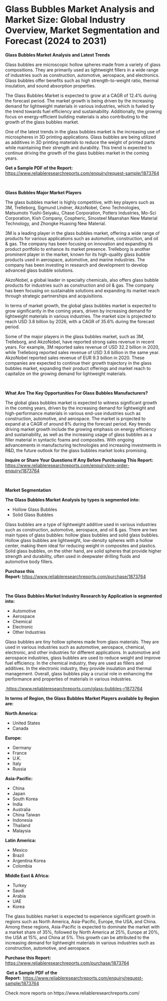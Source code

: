 <p><h1>Glass Bubbles Market Analysis and Market Size: Global Industry Overview, Market Segmentation and Forecast (2024 to 2031)</h1></p><p><strong>Glass Bubbles Market Analysis and Latest Trends</strong></p>
<p><p>Glass bubbles are microscopic hollow spheres made from a variety of glass compositions. They are primarily used as lightweight fillers in a wide range of industries such as construction, automotive, aerospace, and electronics. Glass bubbles offer benefits such as high strength-to-weight ratio, thermal insulation, and sound absorption properties.</p><p>The Glass Bubbles Market is expected to grow at a CAGR of 12.4% during the forecast period. The market growth is being driven by the increasing demand for lightweight materials in various industries, which is fueled by the trend towards fuel efficiency and sustainability. Additionally, the growing focus on energy-efficient building materials is also contributing to the growth of the glass bubbles market.</p><p>One of the latest trends in the glass bubbles market is the increasing use of microspheres in 3D printing applications. Glass bubbles are being utilized as additives in 3D printing materials to reduce the weight of printed parts while maintaining their strength and durability. This trend is expected to continue driving the growth of the glass bubbles market in the coming years.</p></p>
<p><strong>Get a Sample PDF of the Report:&nbsp;</strong> <a href="https://www.reliableresearchreports.com/enquiry/request-sample/1873764">https://www.reliableresearchreports.com/enquiry/request-sample/1873764</a></p>
<p>&nbsp;</p>
<p><strong>Glass Bubbles Major Market Players</strong></p>
<p><p>The glass bubbles market is highly competitive, with key players such as 3M, Trelleborg, Sigmund Lindner, AkzoNobel, Ceno Technologies, Matsumoto Yushi-Seiyaku, Chase Corporation, Potters Industries, Mo-Sci Corporation, Kish Company, Cospheric, Sinosteel Maanshan New Material Technology, and Zhongke Huaxing New Material. </p><p>3M is a leading player in the glass bubbles market, offering a wide range of products for various applications such as automotive, construction, and oil & gas. The company has been focusing on innovation and expanding its product portfolio to enhance its market presence. Trelleborg is another prominent player in the market, known for its high-quality glass bubble products used in aerospace, automotive, and marine industries. The company has been investing in research and development to develop advanced glass bubble solutions.</p><p>AkzoNobel, a global leader in specialty chemicals, also offers glass bubble products for industries such as construction and oil & gas. The company has been focusing on sustainable solutions and expanding its market reach through strategic partnerships and acquisitions.</p><p>In terms of market growth, the global glass bubbles market is expected to grow significantly in the coming years, driven by increasing demand for lightweight materials in various industries. The market size is projected to reach USD 3.8 billion by 2026, with a CAGR of 35.6% during the forecast period.</p><p>Some of the major players in the glass bubbles market, such as 3M, Trelleborg, and AkzoNobel, have reported strong sales revenue in recent years. For example, 3M reported sales revenue of USD 32.2 billion in 2020, while Trelleborg reported sales revenue of USD 3.6 billion in the same year. AkzoNobel reported sales revenue of EUR 9.3 billion in 2020. These companies are expected to continue their growth trajectory in the glass bubbles market, expanding their product offerings and market reach to capitalize on the growing demand for lightweight materials.</p></p>
<p>&nbsp;</p>
<p><strong>What Are The Key Opportunities For Glass Bubbles Manufacturers?</strong></p>
<p><p>The global glass bubbles market is expected to witness significant growth in the coming years, driven by the increasing demand for lightweight and high-performance materials in various end-use industries such as construction, automotive, and aerospace. The market is projected to expand at a CAGR of around 8% during the forecast period. Key trends driving market growth include the growing emphasis on energy efficiency and sustainability, as well as the increasing usage of glass bubbles as a filler material in syntactic foams and composites. With ongoing advancements in manufacturing technologies and increasing investments in R&D, the future outlook for the glass bubbles market looks promising.</p></p>
<p><strong>Inquire or Share Your Questions If Any Before Purchasing This Report:</strong> <a href="https://www.reliableresearchreports.com/enquiry/pre-order-enquiry/1873764">https://www.reliableresearchreports.com/enquiry/pre-order-enquiry/1873764</a></p>
<p>&nbsp;</p>
<p><strong>Market Segmentation</strong></p>
<p><strong>The Glass Bubbles Market Analysis by types is segmented into:</strong></p>
<p><ul><li>Hollow Glass Bubbles</li><li>Solid Glass Bubbles</li></ul></p>
<p><p>Glass bubbles are a type of lightweight additive used in various industries such as construction, automotive, aerospace, and oil & gas. There are two main types of glass bubbles: hollow glass bubbles and solid glass bubbles. Hollow glass bubbles are lightweight, low-density spheres with a hollow center, making them ideal for reducing weight in composites and plastics. Solid glass bubbles, on the other hand, are solid spheres that provide higher strength and durability, often used in deepwater drilling fluids and automotive body fillers.</p></p>
<p><strong>Purchase this Report:&nbsp;</strong><a href="https://www.reliableresearchreports.com/purchase/1873764">https://www.reliableresearchreports.com/purchase/1873764</a></p>
<p>&nbsp;</p>
<p><strong>The Glass Bubbles Market Industry Research by Application is segmented into:</strong></p>
<p><ul><li>Automotive</li><li>Aerospace</li><li>Chemical</li><li>Electronic</li><li>Other Industries</li></ul></p>
<p><p>Glass bubbles are tiny hollow spheres made from glass materials. They are used in various industries such as automotive, aerospace, chemical, electronic, and other industries for different applications. In automotive and aerospace industries, glass bubbles are used to reduce weight and improve fuel efficiency. In the chemical industry, they are used as fillers and additives. In the electronic industry, they provide insulation and thermal management. Overall, glass bubbles play a crucial role in enhancing the performance and properties of materials in various industries.</p></p>
<p><a href="https://www.reliableresearchreports.com/glass-bubbles-r1873764">&nbsp;https://www.reliableresearchreports.com/glass-bubbles-r1873764</a></p>
<p><strong>In terms of Region, the Glass Bubbles Market Players available by Region are:</strong></p>
<p>
    <p> <strong> North America: </strong>
        <ul>
            <li>United States</li>
            <li>Canada</li>
        </ul>
        </p> 
    <p> <strong> Europe: </strong>
        <ul>
            <li>Germany</li>
            <li>France</li>
            <li>U.K.</li>
            <li>Italy</li>
            <li>Russia</li>
        </ul>
        </p> 
    <p> <strong> Asia-Pacific: </strong>
        <ul>
            <li>China</li>
            <li>Japan</li>
            <li>South Korea</li>
            <li>India</li>
            <li>Australia</li>
            <li>China Taiwan</li>
            <li>Indonesia</li>
            <li>Thailand</li>
            <li>Malaysia</li>
        </ul>
        </p> 
    <p> <strong> Latin America: </strong>
        <ul>
            <li>Mexico</li>
            <li>Brazil</li>
            <li>Argentina Korea</li>
            <li>Colombia</li>
        </ul>
        </p> 
    <p> <strong> Middle East & Africa: </strong>
        <ul>
            <li>Turkey</li>
            <li>Saudi</li>
            <li>Arabia</li>
            <li>UAE</li>
            <li>Korea</li>
        </ul>
    </p>
    </p>
<p><p>The glass bubbles market is expected to experience significant growth in regions such as North America, Asia-Pacific, Europe, the USA, and China. Among these regions, Asia-Pacific is expected to dominate the market with a market share of 35%, followed by North America at 25%, Europe at 20%, the USA at 15%, and China at 5%. This growth can be attributed to the increasing demand for lightweight materials in various industries such as construction, automotive, and aerospace.</p></p>
<p><strong>Purchase this Report: </strong><a href="https://www.reliableresearchreports.com/purchase/1873764">https://www.reliableresearchreports.com/purchase/1873764</a></p>
<p>&nbsp;<strong>Get a Sample PDF of the Report:&nbsp;&nbsp;</strong><a href="https://www.reliableresearchreports.com/enquiry/request-sample/1873764">https://www.reliableresearchreports.com/enquiry/request-sample/1873764</a></p>
<p><strong></strong></p>
<p>Check more reports on https://www.reliableresearchreports.com/</p>